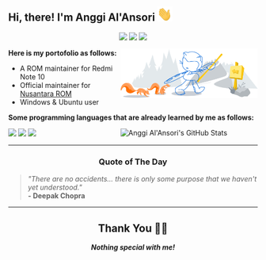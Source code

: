 ## Hi, there! I'm Anggi Al'Ansori <img src="https://raw.githubusercontent.com/AnggaR96s/AnggaR96s/master/assets/Hi.gif" width="30px">

<p align="center">
<a href="https://github.com/anggialansori404"> <img src="https://img.shields.io/badge/-Github-000?style=flat&logo=Github&logoColor=white" /></a>
<a href="https://www.instagram.com/anggialansori_"> <img src="https://img.shields.io/badge/-Instagram-c13584?style=flat&labelColor=c13584&logo=instagram&logoColor=white" /></a>
<a href="mailto:anggialansori.rpl4@gmail.com"> <img src="https://img.shields.io/badge/-Gmail-c14438?style=flat&logo=Gmail&logoColor=white" /></p></a>


**Here is my portofolio as follows:**
<img width="55%" align="right" alt="Github" src="https://raw.githubusercontent.com/AnggaR96s/AnggaR96s/master/assets/git-header.svg" />

- A ROM maintainer for Redmi Note 10
- Official maintainer for [Nusantara ROM](https://github.com/Nusantara-ROM)
- Windows & Ubuntu user 

**Some programming languages that are already learned by me as follows:** 
<p>
  <a href="https://github.com/anggialansori404">
    <img width="55%" align="right" alt="Anggi Al'Ansori's GitHub Stats" src="https://github-readme-stats.vercel.app/api?username=anggialansori404&show_icons=true&hide_border=true" />
  </a>

  <code><img width="10%" src="https://www.vectorlogo.zone/logos/mysql/mysql-ar21.svg"></code>
  <code><img width="10%" src="https://www.vectorlogo.zone/logos/php/php-ar21.svg"></code>
  <code><img width="10%" src="https://www.vectorlogo.zone/logos/git-scm/git-scm-ar21.svg"></code>

</p>
<hr>
<h3 align="center">Quote of The Day</h3>
<p align="center">
<blockquote>
<i>"There are no accidents... there is only some purpose that we haven't yet understood."</i>
<br>
<b>- Deepak Chopra</b>
</blockquote>
</p>

<hr>
<h2 align="center">Thank You 🙏🏼</h2>
<p align="center"><b><i>Nothing special with me!</i></b></p>
<p align="center">
</p>
